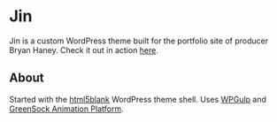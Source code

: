 # Jin
Jin is a custom WordPress theme built for the portfolio site of producer Bryan Haney. Check it out in action [here](http://www.bryanhaney.com).

## About
Started with the [html5blank](https://github.com/html5blank/html5blank) WordPress theme shell. Uses [WPGulp](https://github.com/ahmadawais/WPGulp) and [GreenSock Animation Platform](https://github.com/greensock/GreenSock-JS).
